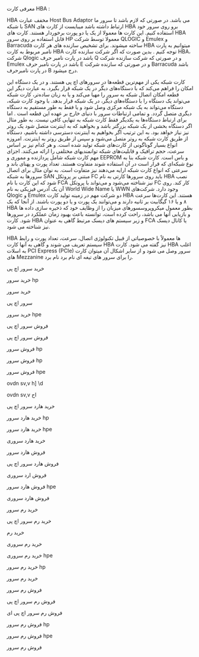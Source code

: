 معرفی کارت HBA :

HBA مخفف عبارت Host Bus Adaptor می باشد. در صورتی که لازم باشد تا سرور ما با شبکه SAN ارتباط داشته باشد میبایست از کارت های HBA برو روی سرور خود استفاده کنیم. این کارت ها معمولا از یک یا دو پورت برخوردار هستند. کارت های HBA قابل استفاده بر روی سرور HP معمولا توسط شرکت QLOGIC و Emulex و Barracuda ساخته میشوند. برای تشخیص سازنده های هر کارت HBA میتوانیم به پارت نامبر مربوط به کارت HBA توجه کنیم . بدین صورت که اگر شرکت سازنده کارت HBA، شرکت Qlogic باشد در پارت نامبر حرف Q و در صورتی که شرکت سازنده شرکت Emulex باشد در پارت نامبر حرف E و در صورتی که سازنده شرکت Barracuda باشد در پارت نامبرحرف B درج میشود.

کارت شبکه یکی از مهم‌ترین قطعه‌ها در سرور‌های اچ پی هستند. و در یک دستگاه این امکان را فراهم می­‌کند که با دستگاه‌های دیگر در یک شبکه قرار بگیرد. به عبارت دیگر این قطعه امکان اتصال شبکه به سرور را مهیا می‌کند و یا به زبان ساده‌تر، کارت شبکه می‌تواند یک دستگاه را با دستگاه‌های دیگر، در یک شبکه قرار بدهد. با وجود کارت شبکه، دستگاه می‌تواند به یک شبکه مرکزی وصل شود و یا فقط به طور مستقیم به دستگاه دیگری متصل گردد. و تمامی ارتباطات سرور با دنیای خارج بر عهده این قطعه است . اما برای ارتباط دستگاه‌ها به یکدیگر فقط کارت شبکه به تنهایی کافی نیست. به طور مثال اگر دستگاه بخشی از یک شبکه بزرگتر باشد و بخواهید که به اینترنت متصل شود یک روتر نیز نیاز خواهد بود. به این ترتیب اگر بخواهیم به اینترنت دسترسی داشته باشیم، دستگاه از طریق کارت شبکه به روتر متصل می­‌شود و سپس از طریق روتر به اینترنت. امروزه انواع بسیار گوناگونی از کارت‌های شبکه تولید شده است. و هر کدام نیز بر اساس سرعت، حجم ترافیک و قابلیت‌های شبکه توانمندیهای مختلفی را ارائه می‌کنند.
اجزای مهم کارت شبکه شامل پردازنده و مموری و EEPROM و باس است. کارت شبکه بنا به نوع شبکه‌ای که قرار است در آن استفاده شوند متفاوت هستند. تعداد پورت و پهنای باند و سرعتی که انواع کارت شبکه ارایه می‌دهند نیز متفاوت است.
به نوان مثال برای اتصال سرورها به شبکه SAN مبتنی بر پروتکل FC باید روی سرورها کارتی به نام HBA نصب شود که این کارت با نام FCA نیز شناخته می‌شود و می‌تواند با پروتکل FC کار کند. روی آن یک آدرس فیزیکی به نام World Wide Name یا WWN وجود دارد. شرکت‌های Qlogic و Emulex دو شرکت مهم در زمینه تولید کارت HBA هستند. این کارت‌ها سرعت ۸ و یا ۱۶ گیگابیت بر ثانیه دارند و می‌توانند یک پورت و یا دو پورت باشند.
از آنجا که یک HBA بطور معمول میکروپروسسورهای میزبان را از وظایف خود که ذخیره سازی داده ها و بازیابی آنها می باشد، راحت کرده است، توانسته باعث بهبود زمان عملکرد در سرورها شود. کارت HBA و زیر سیستم های دیسک مرتبط گاهی به عنوان FCA یا کانال دیسک نیز شناخته می شود.

HBA ها معمولاً با خصوصیاتی از قبیل تکنولوژی اتصال، سرعت، تعداد پورت و رابط سیستم تعریف می شوند و گاهی به آنها کارت HBA نیز گفته می شود. کارت HBA اغلب به اسلات PCI Express (PCIe) سرور وصل می شود و از سایر اشکال آن میتوان کارت های Mezzanine را برای سرور های تیغه ای نام برد نام برد.



خرید سرور اچ پی

خرید سرور hp

خرید سرور

سرور اچ پی

خرید سرور hpe

فروش سرور اچ پی

فروش سرور اچ پی

فروش سرور hp

فروش سرور hp

فروش سرور hpe

ovdn sv,v h] \d

ovdn sv,v اح









خرید هارد سرور اچ پی

خرید هارد سرور hp

خرید هارد سرور hpe

خرید هارد سروری

فروش هارد سرور

فروش هارد سرور اچ پی

فروش ارد سروری

فروش هارد سرور hpe

فروش هارد سروری











خرید رم سرور

خرید رم سرور اچ پی

خرید رم

خرید رم سروری

خرید رم سروری hpe

خرید رم سرور hp

خرید رم سرور

فروش رم سرور

فروش رم سرور اچ پی

فروش رم سرور اچ پی ای

فروش رم سرور hp

فروش رم سرور hpe

فروش رم سرور
